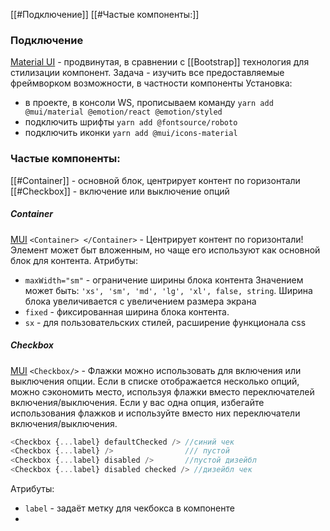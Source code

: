 [[#Подключение]]
[[#Частые компоненты:]]

### Подключение
[Material UI](https://mui.com/) - продвинутая, в сравнении с [[Bootstrap]] технология для стилизации компонент.
Задача - изучить все предоставляемые фреймворком возможности, в частности компоненты
Установка: 
- в проекте, в консоли WS, прописываем команду
`yarn add @mui/material @emotion/react @emotion/styled`
- подключить шрифты
`yarn add @fontsource/roboto`
- подключить иконки 
`yarn add @mui/icons-material`

### Частые компоненты:
[[#Container]] - основной блок, центрирует контент по горизонтали
[[#Checkbox]] - включение или выключение опций

##### Container
[MUI](https://mui.com/material-ui/react-container/)
`<Container> </Container>`  - Центрирует контент по горизонтали!
Элемент может быт вложенным, но чаще его используют как основной блок для контента.
Атрибуты: 
- `maxWidth="sm"`  - ограничение ширины блока контента Значением может быть: `'xs', 'sm', 'md', 'lg', 'xl', false, string`. Ширина блока увеличивается с увеличением размера экрана
- `fixed` - фиксированная ширина блока контента.
- `sx` - для пользовательских стилей, расширение функционала css

##### Checkbox
[MUI](https://mui.com/material-ui/react-checkbox/)
`<Checkbox/>`  - Флажки можно использовать для включения или выключения опции.
Если в списке отображается несколько опций, можно сэкономить место, используя флажки вместо переключателей включения/выключения. Если у вас одна опция, избегайте использования флажков и используйте вместо них переключатели включения/выключения.
```js
<Checkbox {...label} defaultChecked /> //синий чек
<Checkbox {...label} />                /// пустой
<Checkbox {...label} disabled />       //пустой дизейбл
<Checkbox {...label} disabled checked /> //дизейбл чек
```
Атрибуты:
- `label` - задаёт метку для чекбокса в компоненте
- 
